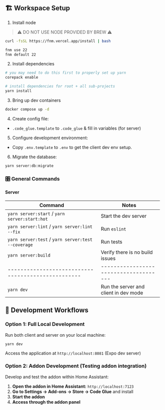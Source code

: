 ## 🏗️ Workspace Setup

1. Install node

> ⚠️ DO NOT USE NODE PROVIDED BY BREW ⚠️

```bash
curl -fsSL https://fnm.vercel.app/install | bash

fnm use 22
fnm default 22
```

2. Install dependencies

```bash
# you may need to do this first to properly set up yarn
corepack enable

# install dependencies for root + all sub-projects
yarn install
```

3. Bring up dev containers

```bash
docker compose up -d
```

4. Create config file:

- `.code_glue.template` to `.code_glue` & fill in variables (for server)

5. Configure development environment:

- Copy `.env.template` to `.env` to get the client dev env setup.

6. Migrate the database:

```bash
yarn server:db:migrate
```

### 🎛️ General Commands

#### Server

| Command                                            | Notes                                 |
| -------------------------------------------------- | ------------------------------------- |
| `yarn server:start` / `yarn server:start:hot`      | Start the dev server                  |
| `yarn server:lint` / `yarn server:lint --fix`      | Run `eslint`                          |
| `yarn server:test` / `yarn server:test --coverage` | Run tests                             |
| `yarn server:build`                                | Verify there is no build issues       |
| -------------------------------------------------- | ------------------------------------- |
| `yarn dev`                                         | Run the server and client in dev mode |

## 🔧 Development Workflows

### Option 1: Full Local Development

Run both client and server on your local machine:

```bash
yarn dev
```

Access the application at `http://localhost:8081` (Expo dev server)

### Option 2: Addon Development (Testing addon integration)

Develop and test the addon within Home Assistant:

1. **Open the addon in Home Assistant:** `http://localhost:7123`
2. **Go to Settings → Add-ons → Store -> Code Glue** and install
3. **Start the addon**
4. **Access through the addon panel**
